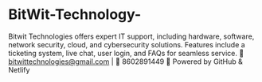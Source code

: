 # BitWit-Technology-
Bitwit Technologies offers expert IT support, including hardware, software, network security, cloud, and cybersecurity solutions. Features include a ticketing system, live chat, user login, and FAQs for seamless service.  📧 bitwittechnologies@gmail.com | 📱 8602891449 🚀 Powered by GitHub &amp; Netlify

